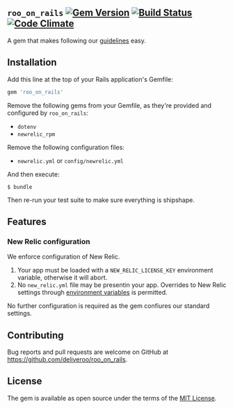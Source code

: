 ## `roo_on_rails` [![Gem Version](https://badge.fury.io/rb/roo_on_rails.svg)](https://badge.fury.io/rb/roo_on_rails) [![Build Status](https://travis-ci.org/deliveroo/roo_on_rails.svg?branch=master)](https://travis-ci.org/deliveroo/roo_on_rails) [![Code Climate](https://codeclimate.com/repos/58809e664ab8420081007382/badges/3489b7689ab2e0cf5d61/gpa.svg)](https://codeclimate.com/repos/58809e664ab8420081007382/feed)

A gem that makes following our [guidelines](http://deliveroo.engineering/guidelines/services/) easy.

## Installation

Add this line at the top of your Rails application's Gemfile:

```ruby
gem 'roo_on_rails'
```

Remove the following gems from your Gemfile, as they're provided and configured
by `roo_on_rails`:

- `dotenv`
- `newrelic_rpm`

Remove the following configuration files:

- `newrelic.yml` or `config/newrelic.yml`

And then execute:

    $ bundle

Then re-run your test suite to make sure everything is shipshape.

## Features

### New Relic configuration

We enforce configuration of New Relic.

1. Your app must be loaded with a `NEW_RELIC_LICENSE_KEY` environment variable,
   otherwise it will abort.
2. No `new_relic.yml` file may be presentin your app. Overrides to New Relic settings
   through [environment
   variables](https://docs.newrelic.com/docs/agents/ruby-agent/installation-configuration/ruby-agent-configuration)
   is permitted.

No further configuration is required as the gem confiures our standard settings.


## Contributing

Bug reports and pull requests are welcome on GitHub at https://github.com/deliveroo/roo_on_rails.


## License

The gem is available as open source under the terms of the [MIT License](http://opensource.org/licenses/MIT).

